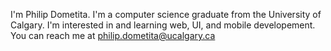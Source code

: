 I'm Philip Dometita. I'm a computer science graduate from the University of Calgary. I'm interested in and learning web, UI, and mobile developement.
You can reach me at philip.dometita@ucalgary.ca

<!---
philipdometita/philipdometita is a ✨ special ✨ repository because its `README.md` (this file) appears on your GitHub profile.
You can click the Preview link to take a look at your changes.
--->
